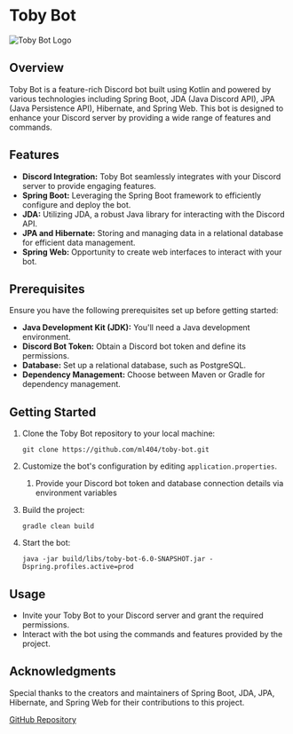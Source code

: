 
# Toby Bot

![Toby Bot Logo](https://i.ibb.co/5BydjDZ/lo-fi-saitama.jpg)

## Overview

Toby Bot is a feature-rich Discord bot built using Kotlin and powered by various technologies including Spring Boot, JDA (Java Discord API), JPA (Java Persistence API), Hibernate, and Spring Web. This bot is designed to enhance your Discord server by providing a wide range of features and commands.

## Features

- **Discord Integration:** Toby Bot seamlessly integrates with your Discord server to provide engaging features.
- **Spring Boot:** Leveraging the Spring Boot framework to efficiently configure and deploy the bot.
- **JDA:** Utilizing JDA, a robust Java library for interacting with the Discord API.
- **JPA and Hibernate:** Storing and managing data in a relational database for efficient data management.
- **Spring Web:** Opportunity to create web interfaces to interact with your bot.

## Prerequisites

Ensure you have the following prerequisites set up before getting started:

- **Java Development Kit (JDK):** You'll need a Java development environment.
- **Discord Bot Token:** Obtain a Discord bot token and define its permissions.
- **Database:** Set up a relational database, such as PostgreSQL.
- **Dependency Management:** Choose between Maven or Gradle for dependency management.

## Getting Started

1. Clone the Toby Bot repository to your local machine:

   ```shell
   git clone https://github.com/ml404/toby-bot.git
   ```

2. Customize the bot's configuration by editing `application.properties`. 

   1. Provide your Discord bot token and database connection details via environment variables

3. Build the project:

   ```shell
   gradle clean build
   ```

4. Start the bot:

   ```shell
   java -jar build/libs/toby-bot-6.0-SNAPSHOT.jar -Dspring.profiles.active=prod
   ```

## Usage

- Invite your Toby Bot to your Discord server and grant the required permissions.
- Interact with the bot using the commands and features provided by the project.

## Acknowledgments

Special thanks to the creators and maintainers of Spring Boot, JDA, JPA, Hibernate, and Spring Web for their contributions to this project.

[GitHub Repository](https://github.com/ml404/toby-bot)
